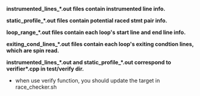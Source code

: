 **instrumented\_lines\_\*.out files contain instrumented line info.**

**static\_profile\_\*.out files contain potential raced stmt pair info.**

**loop\_range\_\*.out files contain each loop's start line and end line info.**

**exiting\_cond\_lines\_\*.out files contain each loop's exiting condtion lines,
which are spin read.**

**instrumented\_lines\_\*.out and static\_profile\_\*.out correspond to verifier\*.cpp
in test/verify dir.**

*	when use verify function, you should update the target in race_checker.sh

